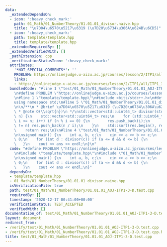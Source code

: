 ```yaml
---
data:
  _extendedDependsOn:
  - icon: ':heavy_check_mark:'
    path: 01_Math/01_NumberTheory/01.01.01_divisor.naive.hpp
    title: "\u7D04\u6570\u5217\u6319 (\u7D20\u6734\u306A\u624B\u6CD5)"
  - icon: ':heavy_check_mark:'
    path: template/template.hpp
    title: template/template.hpp
  _extendedRequiredBy: []
  _extendedVerifiedWith: []
  _pathExtension: cpp
  _verificationStatusIcon: ':heavy_check_mark:'
  attributes:
    '*NOT_SPECIAL_COMMENTS*': ''
    PROBLEM: https://onlinejudge.u-aizu.ac.jp/courses/lesson/2/ITP1/all/ITP1_3_D
    links:
    - https://onlinejudge.u-aizu.ac.jp/courses/lesson/2/ITP1/all/ITP1_3_D
  bundledCode: "#line 1 \"test/01_Math/01_NumberTheory/01.01.01_AOJ-ITP1-3-D.test.cpp\"\
    \n#define PROBLEM \"https://onlinejudge.u-aizu.ac.jp/courses/lesson/2/ITP1/all/ITP1_3_D\"\
    \n#line 1 \"template/template.hpp\"\n#include <bits/stdc++.h>\n#define int int64_t\n\
    using namespace std;\n#line 5 \"01_Math/01_NumberTheory/01.01.01_divisor.naive.hpp\"\
    \n\n/**\n * @brief \u7D04\u6570\u5217\u6319 (\u7D20\u6734\u306A\u624B\u6CD5)\n\
    \ * @note O(\\sqrt{n})\n */\nstd::vector<std::uint64_t> divisor(std::uint64_t\
    \ n) {\n    std::vector<std::uint64_t> res;\n    for (std::uint64_t i = 1; i *\
    \ i <= n; i++) if (n % i == 0) {\n        res.push_back(i);\n        if (i * i\
    \ != n) res.push_back(n / i);\n    }\n    std::sort(res.begin(), res.end());\n\
    \    return res;\n}\n#line 4 \"test/01_Math/01_NumberTheory/01.01.01_AOJ-ITP1-3-D.test.cpp\"\
    \n\nsigned main() {\n    int a, b, c;\n    cin >> a >> b >> c;\n    int ans =\
    \ 0;\n    for (int d : divisor(c)) if (a <= d && d <= b) {\n        ++ans;\n \
    \   }\n    cout << ans << endl;\n}\n"
  code: "#define PROBLEM \"https://onlinejudge.u-aizu.ac.jp/courses/lesson/2/ITP1/all/ITP1_3_D\"\
    \n#include \"template/template.hpp\"\n#include \"01_Math/01_NumberTheory/01.01.01_divisor.naive.hpp\"\
    \n\nsigned main() {\n    int a, b, c;\n    cin >> a >> b >> c;\n    int ans =\
    \ 0;\n    for (int d : divisor(c)) if (a <= d && d <= b) {\n        ++ans;\n \
    \   }\n    cout << ans << endl;\n}"
  dependsOn:
  - template/template.hpp
  - 01_Math/01_NumberTheory/01.01.01_divisor.naive.hpp
  isVerificationFile: true
  path: test/01_Math/01_NumberTheory/01.01.01_AOJ-ITP1-3-D.test.cpp
  requiredBy: []
  timestamp: '2020-12-17 00:41:00+00:00'
  verificationStatus: TEST_ACCEPTED
  verifiedWith: []
documentation_of: test/01_Math/01_NumberTheory/01.01.01_AOJ-ITP1-3-D.test.cpp
layout: document
redirect_from:
- /verify/test/01_Math/01_NumberTheory/01.01.01_AOJ-ITP1-3-D.test.cpp
- /verify/test/01_Math/01_NumberTheory/01.01.01_AOJ-ITP1-3-D.test.cpp.html
title: test/01_Math/01_NumberTheory/01.01.01_AOJ-ITP1-3-D.test.cpp
---
```


